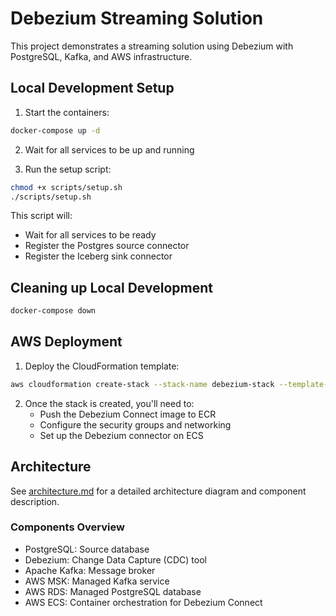 # Debezium Streaming Solution

This project demonstrates a streaming solution using Debezium with PostgreSQL, Kafka, and AWS infrastructure.

## Local Development Setup

1. Start the containers:
```bash
docker-compose up -d
```

2. Wait for all services to be up and running

3. Run the setup script:
```bash
chmod +x scripts/setup.sh
./scripts/setup.sh
```

This script will:
- Wait for all services to be ready
- Register the Postgres source connector
- Register the Iceberg sink connector

## Cleaning up Local Development

```bash
docker-compose down 
```


## AWS Deployment

1. Deploy the CloudFormation template:
```bash
aws cloudformation create-stack --stack-name debezium-stack --template-body file://deploy.yaml
```

2. Once the stack is created, you'll need to:
   - Push the Debezium Connect image to ECR
   - Configure the security groups and networking
   - Set up the Debezium connector on ECS

## Architecture

See [architecture.md](architecture.md) for a detailed architecture diagram and component description.

### Components Overview
- PostgreSQL: Source database
- Debezium: Change Data Capture (CDC) tool
- Apache Kafka: Message broker
- AWS MSK: Managed Kafka service
- AWS RDS: Managed PostgreSQL database
- AWS ECS: Container orchestration for Debezium Connect
